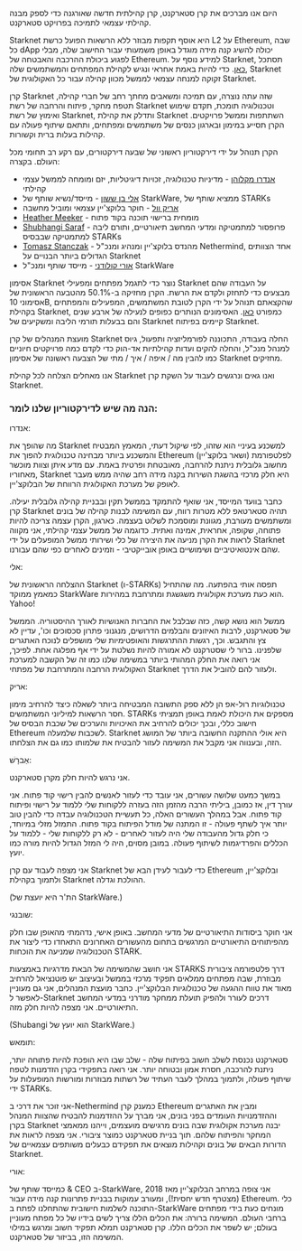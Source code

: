 היום אנו מברכים את קרן סטארקנט, קרן קהילתית חדשה שאורגנה כדי לספק מבנה קהילתי עצמאי לתמיכה בפרויקט סטארקנט.

Starknet היא אוסף תקפות מבוזר ללא הרשאות הפועל כרשת L2 על Ethereum, שבה כל dApp יכולה להשיג קנה מידה מוגדל באופן משמעותי עבור החישוב שלה, מבלי לפגוע ביכולת ההרכבה והאבטחה של Ethereum. למידע נוסף על Starknet, תסתכל [כאן](https://starknet.io/). כדי להיות באמת אחראי ונגיש לקהילת המפתחים והמשתמשים שלה, Starknet זקוקה למנחה עצמאי לממשל מכוון קהילה עבור כל האקולוגית של Starknet.

קרן Starknet שזה עתה נוצרה, עם תמיכה ומשאבים מחתך רחב של חברי קהילה, תטפח מחקר, פיתוח והרחבה של רשת Starknet וטכנולוגיה תומכת, תקדם שימוש ואימוץ של רשת Starknet, ותדלק את קהילת Starknet השתתפות וממשל פרויקטים. הקרן תסייע במימון ובארגון כנסים של משתמשים ומפתחים, ותתאם שיתוף פעולה עם קהילות בעלות ברית וקשורות.

הקרן תנוהל על ידי דירקטוריון ראשוני של שבעה דירקטורים, עם רקע רב תחומי מכל העולם. בקצרה:

* [אנדרו מקלוהן](https://andrew.mclaughl.in/about-me) - מדיניות טכנולוגיה, זכויות דיגיטליות, יזם ומומחה לממשל עצמי קהילתי
* [אלי בן ששון](https://starkware.co/media-kit/?founder=Eli#founders) - מייסד/נשיא שותף של StarkWare, ממציא שותף של STARKs
* [אריק וול](https://en.wikipedia.org/wiki/Eric_Wall_(researcher)) - חוקר בלוקצ'יין עצמאי ומוביל מחשבה
* [Heather Meeker](http://www.heathermeeker.com/) - מומחית ברישוי תוכנה בקוד פתוח
* [Shubhangi Saraf](https://www.math.toronto.edu/ssaraf/) - פרופסור למתמטיקה ומדעי המחשב תיאורטיים, ותורם ליבה למתמטיקה שבבסיס STARKs
* [Tomasz Stanczak](https://www.linkedin.com/in/tomaszkajetanstanczak/?originalSubdomain=uk) - מהנדס בלוקצ'יין ומנהיג ומנכ"ל Nethermind, אחד הצוותים הגדולים ביותר הבנויים על Starknet
* [אורי קולודני](https://starkware.co/media-kit/?founder=Uri#founders) - מייסד שותף ומנכ"ל StarkWare

אסימון Starknet נוצר כדי לתגמל מפתחים ומפעילי Starknet על העבודה שהם מבצעים כדי לתחזק ולקדם את הרשת. הקרן מחזיקה ב-50.1% מהטבעה הראשונית של אסימוני 10B, שהקצאתם תנוהל על ידי הקרן לטובת המשתמשים, המפעילים והמפתחים בקהילת Starknet, כמפורט [כאן](https://medium.com/starkware/part-3-starknet-token-design-5cc17af066c6). האסימונים הנותרים כפופים לנעילה של ארבע שנים והם בבעלות תורמי הליבה ומשקיעים של Starknet קיימים בפיתוח Starknet.

מועצת המנהלים של קרן Starknet החלה בעבודה, התכוננה לפורמליזציה ותפעול, גיוס למנהל מנכ"ל, והחלה להקים ועדות קהילתיות אד-הוק כדי לקדם כמה פרויקטים חיוניים כמו להבין מה / איפה / איך / מתי של הצבעה ראשונה של אסימון Starknet מחזיקים.

אנו מאחלים הצלחה לכל קהילת Starknet ואנו גאים ונרגשים לעבוד על השקת קרן Starknet.

### הנה מה שיש לדירקטוריון שלנו לומר:

אנדרו:

מה שהופך את Starknet למשכנע בעיניי הוא שזהו, לפי שיקול דעתי, המאמץ המבטיח והמשכנע ביותר מבחינה טכנולוגית להפוך את Ethereum (ושאר בלוקצ'יין) לפלטפורמת מחשוב גלובלית ניתנת להרחבה, מאובטחת ופרטית באמת. עם מדע איתן וצוות מוכשר מאחוריו, Starknet היא חלק מרכזי בהשגת השירות בקנה מידה רחב שהיה ממש מעבר לאופק של מערכת האקולוגית הרווחת של הבלוקצ'יין.

כחבר בוועד המייסד, אני שואף להתמקד בממשל תקין ובבניית קהילה גלובלית יעילה. קרן Starknet תהיה סטארטאפ ללא מטרות רווח, עם המשימה לבנות קהילה של בונים ומשתמשים מעורבת, מגוונת ומוסמכת לשלוט בעצמה. כארגון, הקרן עצמה צריכה להיות פתוחה, שקופה, אחראית, אמינה ואתית. כדוגמה של ממשל עצמי קהילתי, אני מקווה לראות את הקרן מניעה את היצירה של כלי ושירותי ממשל המופעלים על ידי Starknet שהם אינטואיטיביים ושימושיים באופן אובייקטיבי - וזמינים לאחרים כפי שהם עבורנו.

אלי:

ההצלחה הראשונית של Starknet (ו-STARKs) תפסה אותי בהפתעה. מה שהתחיל כמאמץ ממוקד StarkWare הוא כעת מערכת אקולוגית משגשגת ומתרחבת במהירות. Yahoo!

ממשל הוא נושא קשה, כזה שבלבל את החברות האנושיות לאורך ההיסטוריה. הממשל של סטארקנט, לרבות האיזונים והבלמים הדרושים, מנגנוני פתרון סכסוכים וכו', עדיין לא צץ והתגבש. וכך, רגשות ההתרגשות והאופטימיות שלי מושפלים לנוכח האתגרים שלפנינו. ברור לי שסטרקנט לא אמורה להיות נשלטת על ידי אף מפלגה אחת. לפיכך, אני רואה את החלק המהותי ביותר במשימה שלנו כמו זה של הקשבה למערכת האקולוגית הרחבה והמתרחבת של מפתחי Starknet ולעזור להם להוביל את הדרך.

אריק:

טכנולוגיות רול-אפ הן ללא ספק התשובה המבטיחה ביותר לשאלה כיצד להרחיב מימון חסר הרשאות למיליוני המשתמשים. STARKs מספקים את היכולת לאמת באופן תמציתי חישוב כללי, ובכך יכולים להרחיב את האיכויות והערכים של שכבת הבסיס של Ethereum לשכבות שלמעלה. Starknet היא אולי ההתקנה החשובה ביותר של המושג הזה, ובענווה אני מקבל את המשימה לעזור להבטיח את שלמותו כמו גם את הצלחתו.

אַברָשׁ:

אני נרגש להיות חלק מקרן סטארקנט.

במשך כמעט שלושה עשורים, אני עובד כדי לעזור לאנשים להבין רישוי קוד פתוח. אני עורך דין, אז כמובן, ביליתי הרבה מהזמן הזה בעזרה ללקוחות שלי ללמוד על רישוי ופיתוח קוד פתוח. אבל במהלך העשורים האלה, כל תעשיית הטכנולוגיה עבדה כדי להבין טוב יותר איך לשתף פעולה - זו המתנה של מודל הפיתוח בקוד פתוח. התמזל מזלי במיוחד, כי חלק גדול מהעבודה שלי היה לעזור לאחרים - לא רק ללקוחות שלי - ללמוד על הכללים והפרדיגמות לשיתוף פעולה. במובן מסוים, היה לי המזל הגדול להיות מורה כמו יועץ.

אני מצפה לעבוד עם קרן Starknet כדי לעבור לעידן הבא של Ethereum ובלוקצ'יין, ולתמוך בקהילת Starknet ההולכת וגדלה.

(הת'ר היא יועצת של StarkWare.)

שובנגי:

אני חוקר ביסודות התיאורטיים של מדעי המחשב. באופן אישי, נדהמתי מהאופן שבו חלק מהפיתוחים התיאורטיים המרגשים בתחום מהעשורים האחרונים התאחדו כדי ליצור את הטכנולוגיה שמניעה את הוכחות STARK.

אני חושב שהמשימה של הבאת מדרגיות באמצעות STARKS דרך פלטפורמה ציבורית מבוזרת, שבה מפתחים ממלאים תפקיד מרכזי בממשל ובעיצוב יש פוטנציאל להרחיב מאוד את טווח ההגעה של טכנולוגיות הבלוקצ'יין. כחבר מועצת המנהלים, אני גם מעוניין לאפשר ל-Starknet דרכים לעורר ולהפיק תועלת ממחקר מודרני במדעי המחשב התיאורטיים. אני מצפה להיות חלק מזה.

(Shubangi הוא יועץ של StarkWare.)

תומאש:

סטארקנט נכנסת לשלב חשוב בפיתוח שלה - שלב שבו היא הופכת להיות פתוחה יותר, ניתנת להרכבה, חסרת אמון ובטוחה יותר. אני רואה בתפקידי בקרן הזדמנות לטפח שיתוף פעולה, ולתמוך במהלך לעבר העתיד של רשתות מבוזרות ומורשות המופעלות על ידי STARKs.

אני זוכר את דרכי ב-Nethermind כמענק קרן Ethereum ומבין את האתגרים וההזדמנויות העומדים בפני בונים, אני מברך על ההזדמנות להבטיח שהצוות המנהל בקרן Starknet יבנה מערכת אקולוגית שבה בונים מרגישים מועצמים, וייהנו ממאמצי המחקר והפיתוח שלהם. תוך בניית סטארקנט כמוצר ציבורי. אני מצפה לראות את הדורות הבאים של בונים וקהילות מוצאים את תפקידם כבעלים משותפים עצמאיים של Starknet.

אורי:

כמייסד שותף של & CEO ב-StarkWare, אני צופה במרחב הבלוקצ'יין מאז 2018 (מצטרף חדש יחסית!), ומעורב עמוקות בבניית פתרונות קנה מידה עבור Ethereum. כלי התוכנה לשלמות חישובית שהתחלנו לפתח ב-StarkWare מונחים כעת בידי מפתחים ברחבי העולם. המשימה ברורה: את הכלים הללו צריך לשים בידיו של כל מפתח מעוניין בעולם; יש לשפר את הכלים הללו. קרן סטארקנט תמלא תפקיד חשוב ומרגש במילוי המשימה הזו, בביזור של סטארקנט.